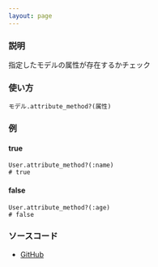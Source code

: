```yaml
---
layout: page
---
```

### 説明
指定したモデルの属性が存在するかチェック

### 使い方
    モデル.attribute_method?(属性)

### 例
#### true
    User.attribute_method?(:name)
    # true

#### false
    User.attribute_method?(:age)
    # false

### ソースコード
* [GitHub](https://github.com/rails/rails/blob/f33d52c95217212cbacc8d5e44b5a8e3cdc6f5b3/activerecord/lib/active_record/attribute_methods.rb#L142)